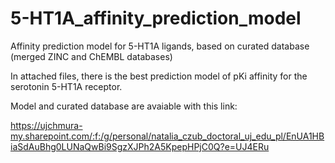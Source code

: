 # 5-HT1A_affinity_prediction_model
Affinity prediction model for 5-HT1A ligands, based on curated database (merged ZINC and ChEMBL databases)

In attached files, there is the best prediction model of pKi affinity for the serotonin 5-HT1A receptor.

Model and curated database are avaiable with this link:

https://ujchmura-my.sharepoint.com/:f:/g/personal/natalia_czub_doctoral_uj_edu_pl/EnUA1HBiaSdAuBhg0LUNaQwBi9SgzXJPh2A5KpepHPjC0Q?e=UJ4ERu
